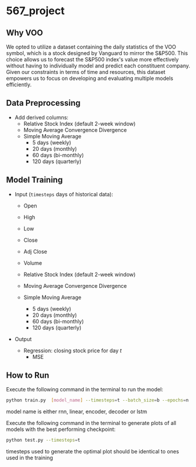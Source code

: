 # 567_project

## Why VOO
We opted to utilize a dataset containing the daily statistics of the VOO symbol, which is a stock designed by Vanguard to mirror the S&P500. This choice allows us to forecast the S&P500 index's value more effectively without having to individually model and predict each constituent company. Given our constraints in terms of time and resources, this dataset empowers us to focus on developing and evaluating multiple models efficiently.
## Data Preprocessing
- Add derived columns:
    - Relative Stock Index (default 2-week window)
    - Moving Average Convergence Divergence
    - Simple Moving Average
        - 5 days (weekly)
        - 20 days (monthly)
        - 60 days (bi-monthly)
        - 120 days (quarterly)

## Model Training
- Input (`timesteps` days of historical data):
    - Open
    - High
    - Low
    - Close
    - Adj Close
    - Volume

    - Relative Stock Index (default 2-week window)
    - Moving Average Convergence Divergence
    - Simple Moving Average
        - 5 days (weekly)
        - 20 days (monthly)
        - 60 days (bi-monthly)
        - 120 days (quarterly)

- Output
    - Regression: closing stock price for day *t*
        - MSE
          
## How to Run
Execute the following command in the terminal to run the model:
```sh
python train.py  [model_name] --timesteps=t --batch_size=b --epochs=n
```
model name is either rnn, linear, encoder, decoder or lstm

Execute the following command in the terminal to generate plots of all models with the best performing checkpoint:
```sh
python test.py --timesteps=t
```
timesteps used to generate the optimal plot should be identical to ones used in the training
